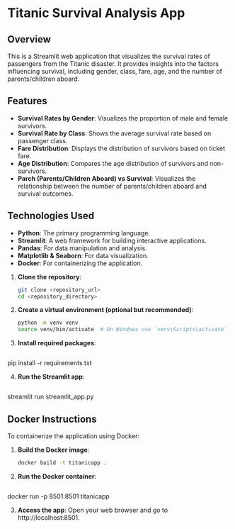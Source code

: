 # Titanic Survival Analysis App

## Overview
This is a Streamlit web application that visualizes the survival rates of passengers from the Titanic disaster. It provides insights into the factors influencing survival, including gender, class, fare, age, and the number of parents/children aboard.

## Features
- **Survival Rates by Gender**: Visualizes the proportion of male and female survivors.
- **Survival Rate by Class**: Shows the average survival rate based on passenger class.
- **Fare Distribution**: Displays the distribution of survivors based on ticket fare.
- **Age Distribution**: Compares the age distribution of survivors and non-survivors.
- **Parch (Parents/Children Aboard) vs Survival**: Visualizes the relationship between the number of parents/children aboard and survival outcomes.

## Technologies Used
- **Python**: The primary programming language.
- **Streamlit**: A web framework for building interactive applications.
- **Pandas**: For data manipulation and analysis.
- **Matplotlib & Seaborn**: For data visualization.
- **Docker**: For containerizing the application.

1. **Clone the repository**:
   ```bash
   git clone <repository_url>
   cd <repository_directory>

2. **Create a virtual environment (optional but recommended)**:
   ```bash
   python -m venv venv
   source venv/bin/activate  # On Windows use `venv\Scripts\activate`

3. **Install required packages**:
   ```bash
  pip install -r requirements.txt

4. **Run the Streamlit app**:
   ```bash
  streamlit run streamlit_app.py


## Docker Instructions
To containerize the application using Docker:

1. **Build the Docker image**:
   ```bash
   docker build -t titanicapp .

2. **Run the Docker container**:
   ```bash
  docker run -p 8501:8501 titanicapp

3. **Access the app**:
   Open your web browser and go to http://localhost:8501.


